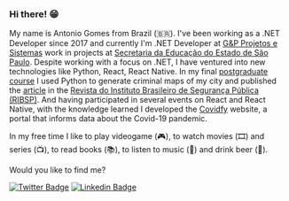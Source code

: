 ### Hi there! 😁

My name is Antonio Gomes from Brazil (🇧🇷). I've been working as a .NET Developer since 2017 and currently I'm .NET Developer at [G&P Projetos e Sistemas](http://www.gpnet.com.br/) work in projects at [Secretaria da Educação do Estado de São Paulo](https://www.educacao.sp.gov.br/). Despite working with a focus on .NET, I have ventured into new technologies like Python, React, React Native. In my final [postgraduate course](https://bra.ifsp.edu.br/cursos-artigos/334) I used Python to generate criminal maps of my city and published the [article](http://ibsp.org.br/ibsp/revista/index.php/RIBSP/article/view/69) in the [Revista do Instituto Brasileiro de Segurança Pública (RIBSP)](http://ibsp.org.br/ibsp/revista/index.php/RIBSP/index). And having participated in several events on React and React Native, with the knowledge learned I developed the [Covidfy](https://antoniogomes94.github.io/covidfy/) website, a portal that informs data about the Covid-19 pandemic.

In my free time I like to play videogame (🎮), to watch movies (🎞️) and series (📺), to read books (📚), to listen to music (🎵) and drink beer (🍺).

Would you like to find me?

[![Twitter Badge](https://img.shields.io/badge/-Twitter-1ca0f1?style=flat-square&labelColor=1ca0f1&logo=twitter&logoColor=white&link=https://twitter.com/antoniogomes313)](https://twitter.com/antoniogomes313)
[![Linkedin Badge](https://img.shields.io/badge/-LinkedIn-blue?style=flat-square&logo=Linkedin&logoColor=white&link=https://www.linkedin.com/in/antoniogomes313/)](https://www.linkedin.com/in/antoniogomes313/)
